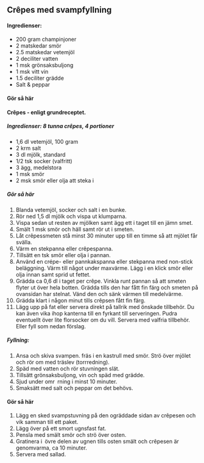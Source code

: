 ## Crêpes med svampfyllning

#### Ingredienser:

* 200 gram champinjoner
* 2 matskedar smör
* 2.5 matskedar vetemjöl
* 2 deciliter vatten
* 1 msk grönsaksbuljong
* 1 msk vitt vin
* 1.5 deciliter grädde
* Salt & peppar
  
#### Gör så här

#### Crêpes - enligt grundreceptet.
##### Ingredienser: 8 tunna crêpes, 4 portioner
* 1,6 dl vetemjöl, 100 gram
* 2 krm salt
* 3 dl mjölk, standard
* 1/2 tsk socker (valfritt)
* 3 ägg, medelstora
* 1 msk smör
* 2 msk smör eller olja att steka i

##### Gör så här
1. Blanda vetemjöl, socker och salt i en bunke.
2. Rör ned 1,5 dl mjölk och vispa ut klumparna.
3. Vispa sedan ut resten av mjölken samt ägg ett i taget till en jämn smet.
4. Smält 1 msk smör och häll samt rör ut i smeten.
5. Låt crêpessmeten stå minst 30 minuter upp till en timme så att mjölet får svälla.
6. Värm en stekpanna eller crêpespanna.
7. Tillsätt en tsk smör eller olja i pannan.
8. Använd en crépe- eller pannkakspanna eller stekpanna med non-stick beläggning. Värm till något under maxvärme. Lägg i en klick smör eller olja innan samt sprid ut fettet.
9. Grädda ca 0,6 dl i taget per crêpe. Vinkla runt pannan så att smeten flyter ut över hela botten. Grädda tills den har fått fin färg och smeten på ovansidan har stelnat. Vänd den och sänk värmen till medelvärme.
10. Grädda klart i någon minut tills crêpsen fått fin färg.
11. Lägg upp på fat eller servera direkt på tallrik med önskade tillbehör. Du kan även vika ihop kanterna till en fyrkant till serveringen. Pudra eventuellt över lite florsocker om du vill. Servera med valfria tillbehör. Eller fyll som nedan förslag.

##### Fyllning: 
1. Ansa och skiva svampen. fräs i en kastrull med smör. Strö över mjölet och rör om med träslev (torrredning). 
2. Späd med vatten och rör stuvningen slät. 
3. Tillsätt grönsaksbuljong, vin och späd med grädde. 
4. Sjud under omr rning i minst 10 minuter. 
5. Smaksätt med salt och peppar om det behövs.

#### Gör så här
1. Lägg en sked svampstuvning på den ogräddade sidan av crêpesen och vik samman till ett paket. 
2. Lägg över på ett smort ugnsfast fat. 
3. Pensla med smält smör och strö över osten. 
4. Gratinera i övre delen av ugnen tills osten smält och crêpesen är genomvarma, ca 10 minuter. 
5. Servera med sallad.

